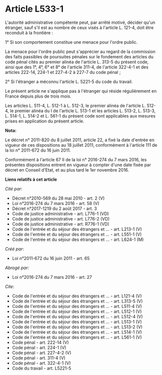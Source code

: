 # Article L533-1

L'autorité administrative compétente peut, par arrêté motivé, décider qu'un étranger, sauf s'il est au nombre de ceux visés à
l'article L. 121-4, doit être reconduit à la frontière : 

1° Si son comportement constitue une menace pour l'ordre public. 

La menace pour l'ordre public peut s'apprécier au regard de la commission des faits passibles de poursuites pénales sur le
fondement des articles du code pénal cités au premier alinéa de l'article L. 313-5 du présent code, ainsi que des 1°, 4°, 6°
et 8° de l'article 311-4, de l'article 322-4-1 et des articles 222-14, 224-1 et 227-4-2 à 227-7 du code pénal ; 

2° Si l'étranger a méconnu l'article L. 5221-5 du code du travail. 

Le présent article ne s'applique pas à l'étranger qui réside régulièrement en France depuis plus de trois mois. 

Les articles L. 511-4, L. 512-1 à L. 512-3, le premier alinéa de l'article L. 512-4, le premier alinéa du I de l'article L.
513-1 et les articles L. 513-2, L. 513-3, L. 514-1, L. 514-2 et L. 561-1 du présent code sont applicables aux mesures prises
en application du présent article.

**Nota:**

Le décret n° 2011-820 du 8 juillet 2011, article 22, a fixé la date d'entrée en vigueur de ces dispositions au 18 juillet
2011, conformément à l'article 111 de la loi n° 2011-672 du 16 juin 2011.

Conformément à l'article 67 II de la loi n° 2016-274 du 7 mars 2016, les présentes dispositions entrent en vigueur à compter
d'une date fixée par décret en Conseil d'Etat, et au plus tard le 1er novembre 2016.

**Liens relatifs à cet article**

_Cité par_:

  - Décret n°2010-569 du 28 mai 2010 - art. 2 (V)
  - Loi n°2016-274 du 7 mars 2016 - art. 58 (V)
  - Décret n°2017-1219 du 2 août 2017 - art. 3
  - Code de justice administrative - art. L776-1 (VD)
  - Code de justice administrative - art. L776-2 (VD)
  - Code de justice administrative - art. R776-1 (VD)
  - Code de l'entrée et du séjour des étrangers et ... - art. L213-1 (V)
  - Code de l'entrée et du séjour des étrangers et ... - art. L551-1 (V)
  - Code de l'entrée et du séjour des étrangers et ... - art. L624-1 (M)

_Créé par_:

  - Loi n°2011-672 du 16 juin 2011 - art. 65

_Abrogé par_:

  - Loi n°2016-274 du 7 mars 2016 - art. 27

_Cite_:

  - Code de l'entrée et du séjour des étrangers et ... - art. L121-4 (V)
  - Code de l'entrée et du séjour des étrangers et ... - art. L313-5 (V)
  - Code de l'entrée et du séjour des étrangers et ... - art. L511-4 (V)
  - Code de l'entrée et du séjour des étrangers et ... - art. L512-1 (V)
  - Code de l'entrée et du séjour des étrangers et ... - art. L512-4 (V)
  - Code de l'entrée et du séjour des étrangers et ... - art. L513-1 (V)
  - Code de l'entrée et du séjour des étrangers et ... - art. L513-2 (V)
  - Code de l'entrée et du séjour des étrangers et ... - art. L514-1 (V)
  - Code de l'entrée et du séjour des étrangers et ... - art. L561-1 (V)
  - Code pénal - art. 222-14 (V)
  - Code pénal - art. 224-1 (V)
  - Code pénal - art. 227-4-2 (V)
  - Code pénal - art. 311-4 (V)
  - Code pénal - art. 322-4-1 (V)
  - Code du travail - art. L5221-5
